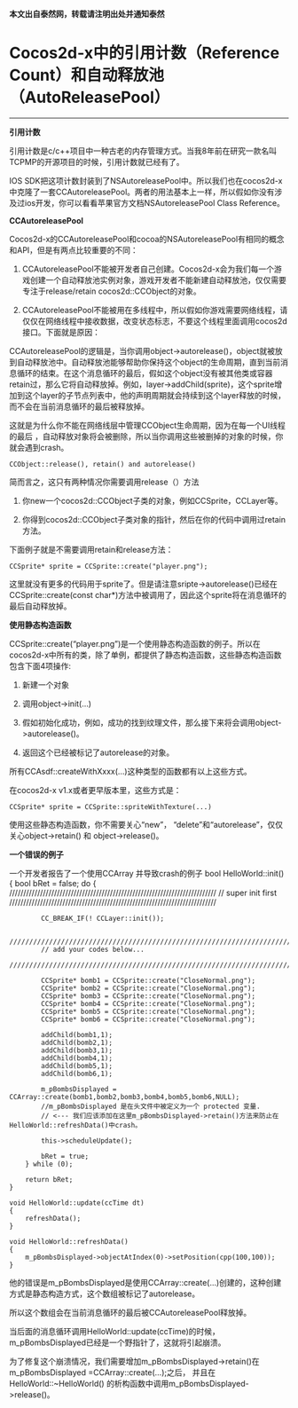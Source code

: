**本文出自泰然网，转载请注明出处并通知泰然**

# Cocos2d-x中的引用计数（Reference Count）和自动释放池（AutoReleasePool） #

-----------------
**引用计数**

引用计数是c/c++项目中一种古老的内存管理方式。当我8年前在研究一款名叫TCPMP的开源项目的时候，引用计数就已经有了。 

IOS SDK把这项计数封装到了NSAutoreleasePool中。所以我们也在cocos2d-x中克隆了一套CCAutoreleasePool。两者的用法基本上一样，所以假如你没有涉及过ios开发，你可以看看苹果官方文档NSAutoreleasePool Class Reference。 

**CCAutoreleasePool**

Cocos2d-x的CCAutoreleasePool和cocoa的NSAutoreleasePool有相同的概念和API，但是有两点比较重要的不同： 

1. CCAutoreleasePool不能被开发者自己创建。Cocos2d-x会为我们每一个游戏创建一个自动释放池实例对象，游戏开发者不能新建自动释放池，仅仅需要专注于release/retain cocos2d::CCObject的对象。 

2. CCAutoreleasePool不能被用在多线程中，所以假如你游戏需要网络线程，请仅仅在网络线程中接收数据，改变状态标志，不要这个线程里面调用cocos2d接口。下面就是原因： 



CCAutoreleasePool的逻辑是，当你调用object->autorelease()，object就被放到自动释放池中。自动释放池能够帮助你保持这个object的生命周期，直到当前消息循环的结束。在这个消息循环的最后，假如这个object没有被其他类或容器retain过，那么它将自动释放掉。例如，layer->addChild(sprite)，这个sprite增加到这个layer的子节点列表中，他的声明周期就会持续到这个layer释放的时候，而不会在当前消息循环的最后被释放掉。 

这就是为什么你不能在网络线层中管理CCObject生命周期，因为在每一个UI线程的最后 ，自动释放对象将会被删除，所以当你调用这些被删掉的对象的时候，你就会遇到crash。 

	CCObject::release(), retain() and autorelease() 

简而言之，这只有两种情况你需要调用release（）方法 

1. 你new一个cocos2d::CCObject子类的对象，例如CCSprite，CCLayer等。 

2. 你得到cocos2d::CCObject子类对象的指针，然后在你的代码中调用过retain方法。 

下面例子就是不需要调用retain和release方法： 

	CCSprite* sprite = CCSprite::create("player.png"); 

这里就没有更多的代码用于sprite了。但是请注意sripte->autorelease()已经在CCSprite::create(const char*)方法中被调用了，因此这个sprite将在消息循环的最后自动释放掉。 

**使用静态构造函数**

CCSprite::create(“player.png”)是一个使用静态构造函数的例子。所以在cocos2d-x中所有的类，除了单例，都提供了静态构造函数，这些静态构造函数包含下面4项操作: 

1. 新建一个对象 

2. 调用object->init(…) 

3. 假如初始化成功，例如，成功的找到纹理文件，那么接下来将会调用object->autorelease()。 

4. 返回这个已经被标记了autorelease的对象。 

所有CCAsdf::createWithXxxx(…)这种类型的函数都有以上这些方式。 

在cocos2d-x v1.x或者更早版本里，这些方式是： 

	CCSprite* sprite = CCSprite::spriteWithTexture(...) 

使用这些静态构造函数，你不需要关心“new”， “delete”和“autorelease”，仅仅关心object->retain() 和 object->release()。 

**一个错误的例子**

一个开发者报告了一个使用CCArray 并导致crash的例子 
	bool HelloWorld::init()
	{
	    bool bRet = false;
	    do
	    {
	        //////////////////////////////////////////////////////////////////////////
	        // super init first
	        //////////////////////////////////////////////////////////////////////////
	 
	        CC_BREAK_IF(! CCLayer::init());
	 
	        //////////////////////////////////////////////////////////////////////////
	        // add your codes below...
	        //////////////////////////////////////////////////////////////////////////
	 
	        CCSprite* bomb1 = CCSprite::create("CloseNormal.png");
	        CCSprite* bomb2 = CCSprite::create("CloseNormal.png");
	        CCSprite* bomb3 = CCSprite::create("CloseNormal.png");
	        CCSprite* bomb4 = CCSprite::create("CloseNormal.png");
	        CCSprite* bomb5 = CCSprite::create("CloseNormal.png");
	        CCSprite* bomb6 = CCSprite::create("CloseNormal.png");
	 
	        addChild(bomb1,1);
	        addChild(bomb2,1);
	        addChild(bomb3,1);
	        addChild(bomb4,1);
	        addChild(bomb5,1);
	        addChild(bomb6,1);
	 
	        m_pBombsDisplayed = CCArray::create(bomb1,bomb2,bomb3,bomb4,bomb5,bomb6,NULL);
	        //m_pBombsDisplayed 是在头文件中被定义为一个 protected 变量.
	        // <--- 我们应该添加在这里m_pBombsDisplayed->retain()方法来防止在HelloWorld::refreshData()中crash。
	 
	        this->scheduleUpdate();
	 
	        bRet = true;
	    } while (0);
	 
	    return bRet;
	}
	 
	void HelloWorld::update(ccTime dt)
	{
	    refreshData();
	}
	 
	void HelloWorld::refreshData()
	{
	    m_pBombsDisplayed->objectAtIndex(0)->setPosition(cpp(100,100));
	}



他的错误是m_pBombsDisplayed是使用CCArray::create(…)创建的，这种创建方式是静态构造方式，这个数组被标记了autorelease。 

所以这个数组会在当前消息循环的最后被CCAutoreleasePool释放掉。 

当后面的消息循环调用HelloWorld::update(ccTime)的时候，m_pBombsDisplayed已经是一个野指针了，这就将引起崩溃。 

为了修复这个崩溃情况，我们需要增加m_pBombsDisplayed->retain()在 m_pBombsDisplayed =CCArray::create(…);之后，
 并且在 HelloWorld::~HelloWorld() 的析构函数中调用m_pBombsDisplayed->release()。 
